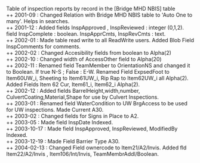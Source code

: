 Table of inspection reports by record in the [Bridge MHD NBIS] table  ++ 2001-09 : Changed Relation with Bridge MHD NBIS table to 'Auto One to many'. Helps in searches.  ++ 2001-12 : Added fields InspApproved , InspReviewed : integer (0,1,2).  field InspComplete : boolean. InspApprCmts, InspRevCmts : text.  ++ 2002-01 : Made table read write to all ReadWrite users. Added Blob Field InspComments for comments.  ++ 2002-02 : Changed Accesibility fields from boolean to Alpha(2)  ++ 2002-10 : Changed width of AccessOther field to Alpha(20)  ++ 2002-11 : Renamed field TeamMember to OrientationNS  and changed it to Boolean. If true N-S ; False : E-W. Renamed Field ExpsedFoot to Item60UW_i, Sheeting to Item61UW_i, Rip Rap to Item62UW_i all Alpha(2).  Added Fields Item 62 Cur, Item61_i, Item62_i Alpha(2).  ++ 2002-12 : Added fields BarrelHeight,width,number, CulvertCoating,Material,Shape for use by Culvert Inspections.  ++ 2003-01 : Renamed field WaterCondition to UW BrgAccess to be used for UW inspections. Made Current A30.  ++ 2003-02 : Changed fields for Signs in Place to A2.  ++ 2003-05 : Made field InspDate Indexed.  ++ 2003-10-17 : Made field InspApproved, InspReviewed, ModifiedBy Indexed.  ++ 2003-12-19 : Made Field Barrier Type A30.  ++ 2004-02-13 : Changed Field ownercode to Item21/A2/Invis. Added fld Item22/A2/Invis , Item106/Int/Invis, TeamMembrAddl/Boolean.